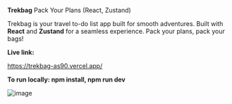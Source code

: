 **Trekbag**
Pack Your Plans (React, Zustand)

Trekbag is your travel to-do list app built for smooth adventures. Built with **React** and **Zustand** for a seamless experience.  Pack your plans, pack your bags!

**Live link:**

https://trekbag-as90.vercel.app/

**To run locally: npm install, npm run dev**

![image](https://github.com/adrians90/trekbag/assets/128593202/29da366a-1cb3-41e1-b15b-87d7ce1b819a)

